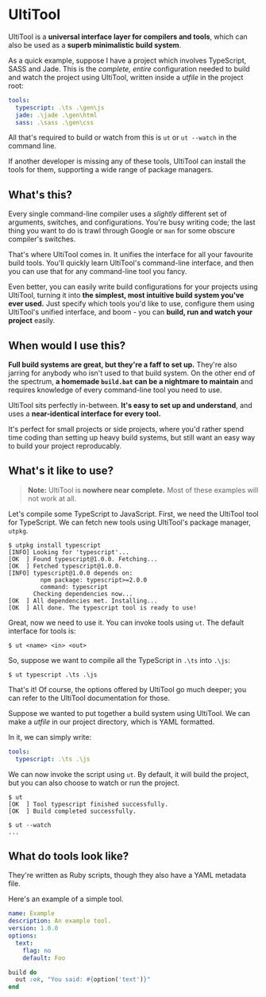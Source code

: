 # UltiTool
UltiTool is a **universal interface layer for compilers and tools**, which can
also be used as a **superb minimalistic build system**.

As a quick example, suppose I have a project which involves TypeScript, SASS
and Jade. This is the *complete, entire* configuration needed to build and
watch the project using UltiTool, written inside a *utfile* in the
project root:

```yaml
tools:
  typescript: .\ts .\gen\js
  jade: .\jade .\gen\html
  sass: .\sass .\gen\css
```

All that's required to build or watch from this is `ut` or `ut --watch` in
the command line.

If another developer is missing any of these tools, UltiTool can install the 
tools for them, supporting a wide range of package managers.

## What's this?

Every single command-line compiler uses a *slightly* different set of arguments,
switches, and configurations. You're busy writing code; the last thing you
want to do is trawl through Google or `man` for some obscure compiler's
switches.

That's where UltiTool comes in. It unifies the interface for all your favourite
build tools. You'll quickly learn UltiTool's command-line interface, and then
you can use that for any command-line tool you fancy. 

Even better, you can easily write build configurations for your projects using
UltiTool, turning it into 
**the simplest, most intuitive build system you've ever used.** Just specify
which tools you'd like to use, configure them using UltiTool's unified 
interface, and boom - you can **build, run and watch your project** easily.

## When would I use this?

**Full build systems are great, but they're a faff to set up.** They're
also jarring for anybody who isn't used to that build system. On the other
end of the spectrum, **a homemade `build.bat` can be a nightmare to maintain**
and requires knowledge of every command-line tool you need to use.

UltiTool sits perfectly in-between. **It's easy to set up and understand**,
and uses a **near-identical interface for every tool.** 

It's perfect for small projects or side projects, where you'd rather spend time
coding than setting up heavy build systems, but still want an easy way to build
your project reproducably.

## What's it like to use?

> **Note:** UltiTool is **nowhere near complete.** Most of these examples
> will not work at all.

Let's compile some TypeScript to JavaScript. First, we need the UltiTool 
tool for TypeScript. We can fetch new tools using UltiTool's package manager, 
`utpkg`.

```
$ utpkg install typescript
[INFO] Looking for 'typescript'...
[OK  ] Found typescript@1.0.0. Fetching...
[OK  ] Fetched typescript@1.0.0.
[INFO] typescript@1.0.0 depends on:
         npm package: typescript>=2.0.0
         command: typescript
       Checking dependencies now...
[OK  ] All dependencies met. Installing...
[OK  ] All done. The typescript tool is ready to use!
```

Great, now we need to use it. You can invoke tools using `ut`. The default
interface for tools is:

```
$ ut <name> <in> <out>
```

So, suppose we want to compile all the TypeScript in `.\ts` into `.\js`:

```
$ ut typescript .\ts .\js
```

That's it! Of course, the options offered by UltiTool go much deeper; you can
refer to the UltiTool documentation for those.

Suppose we wanted to put together a build system using UltiTool. We can make a
*utfile* in our project directory, which is YAML formatted.

In it, we can simply write:

```yaml
tools:
  typescript: .\ts .\js
```

We can now invoke the script using `ut`. By default, it will build the project,
but you can also choose to watch or run the project.

```
$ ut
[OK  ] Tool typescript finished successfully.
[OK  ] Build completed successfully.

$ ut --watch
...
```

## What do tools look like?

They're written as Ruby scripts, though they also have a YAML metadata file.

Here's an example of a simple tool.

```yaml
name: Example
description: An example tool.
version: 1.0.0
options:
  text:
    flag: no
    default: Foo
```

```ruby
build do
  out :ok, "You said: #{option('text')}"
end
```